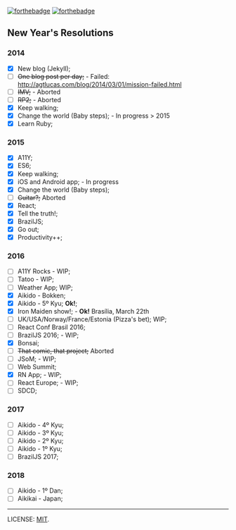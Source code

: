 [![forthebadge](http://forthebadge.com/images/badges/uses-badges.svg)](http://forthebadge.com) [![forthebadge](http://forthebadge.com/images/badges/uses-git.svg)](http://forthebadge.com)

## New Year's Resolutions

### 2014

- [x] New blog (Jekyll);
- [ ] ~~One blog post per day;~~ - Failed: http://agtlucas.com/blog/2014/03/01/mission-failed.html
- [ ] ~~IMV;~~ - Aborted
- [ ] ~~RP2;~~ - Aborted
- [x] Keep walking;
- [x] Change the world (Baby steps); - In progress > 2015
- [x] Learn Ruby;

### 2015

- [x] A11Y;
- [x] ES6;
- [x] Keep walking;
- [x] iOS and Android app; - In progress
- [x] Change the world (Baby steps);
- [ ] ~~Guitar?;~~ Aborted
- [x] React;
- [x] Tell the truth!;
- [x] BrazilJS;
- [x] Go out;
- [x] Productivity++;

### 2016

- [ ] A11Y Rocks - WIP;
- [ ] Tatoo - WIP;
- [ ] Weather App; WIP;
- [x] Aikido - Bokken;
- [x] Aikido - 5º Kyu; **Ok!**;
- [x] Iron Maiden show!; - **Ok!** Brasília, March 22th
- [ ] UK/USA/Norway/France/Estonia (Pizza's bet); WIP;
- [ ] React Conf Brasil 2016;
- [ ] BrazilJS 2016; - WIP;
- [x] Bonsai;
- [ ] ~~That comic, that project;~~ Aborted
- [ ] JSoM; - WIP;
- [ ] Web Summit;
- [x] RN App; - WIP;
- [ ] React Europe; - WIP;
- [ ] SDCD;

### 2017

- [ ] Aikido - 4º Kyu;
- [ ] Aikido - 3º Kyu;
- [ ] Aikido - 2º Kyu;
- [ ] Aikido - 1º Kyu;
- [ ] BrazilJS 2017;

### 2018

- [ ] Aikido - 1º Dan;
- [ ] Aikikai - Japan;

---

LICENSE: [MIT](http://mit.lucas.ninja).
